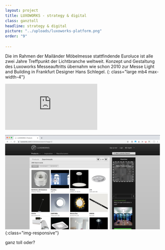 ```yaml
---
layout: project
title: LUXOWORKS - strategy & digital
class: ganztoll
headline: strategy & digital
picture: "../uploads/luxoworks-platform.png"
order: "9"

---
```

Die im Rahmen der Mailänder Möbelmesse stattfindende Euroluce ist alle zwei Jahre Treffpunkt der Lichtbranche weltweit. Konzept und Gestaltung des Luxoworks Messeauftritts übernahm wie schon 2010 zur Messe Light and Building in Frankfurt Designer Hans Schlegel.
{: class="large mb4 max-width-4"}

<div class="embed-container"><iframe src="https://player.vimeo.com/video/18850712?color=ffffff&title=0&byline=0&portrait=0" frameborder="0" webkitallowfullscreen="" mozallowfullscreen="" allowfullscreen=""></iframe></div>

![tollesbild](../uploads/luxoworks-platform.png){:class="img-responsive"}

ganz toll oder?